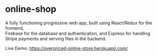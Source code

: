 # online-shop

A fully functioning progressive web app, built using React/Redux for the frontend,   
Firebase for the database and authentication, and Express for handling Stripe payments and serving files in the backend.


Live Demo: https://overpriced-online-store.herokuapp.com/
